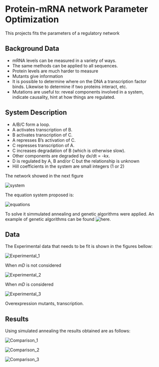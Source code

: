 # Protein-mRNA network Parameter Optimization

This projects fits the parameters of a regulatory network 

## Background Data

* mRNA levels can be measured in a variety of ways.
* The same methods can be applied to all sequences.
* Protein levels are much harder to measure
* Mutants give information 
* It is possible to determine where on the DNA a transcription factor binds. Likewise to determine if two proteins interact, etc.
* Mutations are useful to: reveal components involved in a system, indicate causality, hint at how things are regulated. 

## System Description 

* A/B/C form a loop.
* A activates transcription of B.
* B activates transcription of C.
* A represses B’s activation of C.
* C represses transcription of A. 
* C increases degradation of B (which is otherwise slow).
* Other components are degraded by dx/dt = -kx.
* D is regulated by A, B and/or C but the relationship is unknown 
* Hill coefficients in the system are small integers (1 or 2)

The network showed in the next figure

![system](system.png)

The equation system proposed is:

![equations](eqn_syst.png)


To solve it simmulated annealing and genetic algorithms were applied. An example of genetic algorithms can be found ![here](https://github.com/j-lazo/genetic_algoritm_example).

## Data

The Experimental data that needs to be fit is shown in the figures bellow:


![Experimental_1](results/Experimental_1.png)

When *mD* is not considered


![Experimental_2](results/Experimental_2.png)

When *mD* is considered

![Experimental_3](results/Experimental_3.png)

Overexpression mutants, transcription.

## Results

Using simulated annealing the results obtained are as follows:

![Comparison_1](results/Comparison_1.png)

![Comparison_2](results/Comparison_2.png)

![Comparison_3](results/Comparison_3.png)
